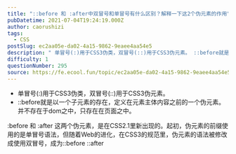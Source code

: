 ```yaml
---
title: "::before 和 :after中双冒号和单冒号有什么区别？解释一下这2个伪元素的作用"
pubDatetime: 2021-07-04T19:24:19.000Z
author: caorushizi
tags:
  - CSS
postSlug: ec2aa05e-da02-4a15-9862-9eaee4aa54e5
description: " 单冒号(:)用于CSS3伪类，双冒号(::)用于CSS3伪元素。 ::before就是以一个子元素的存在，定义在元素主体内容之前的一个伪元素。并不存在于dom之中，只存在在页面之中。 :before 和 :after 这两个伪元素，是在CSS2.1里新出现的。起初，伪元素的前缀使用的是单冒号语法，但随着Web的进化，在CSS3的规范里，伪元素的语法被修改成使用双冒号，成为::before ::a"
difficulty: 1
questionNumber: 295
source: https://fe.ecool.fun/topic/ec2aa05e-da02-4a15-9862-9eaee4aa54e5
---
```


- 单冒号(:)用于CSS3伪类，双冒号(::)用于CSS3伪元素。
- ::before就是以一个子元素的存在，定义在元素主体内容之前的一个伪元素。并不存在于dom之中，只存在在页面之中。

:before 和 :after 这两个伪元素，是在CSS2.1里新出现的。起初，伪元素的前缀使用的是单冒号语法，但随着Web的进化，在CSS3的规范里，伪元素的语法被修改成使用双冒号，成为::before ::after
